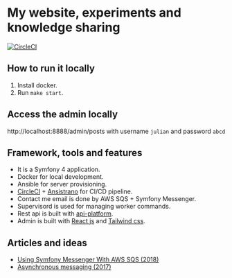 # My website, experiments and knowledge sharing
[![CircleCI](https://circleci.com/gh/liweiyi88/julianli/tree/master.svg?style=svg)](https://circleci.com/gh/liweiyi88/julianli/tree/master)

## How to run it locally
1. Install docker.
2. Run `make start`.

## Access the admin locally
http://localhost:8888/admin/posts with username `julian` and password `abcd`

## Framework, tools and features
* It is a Symfony 4 application.
* Docker for local development.
* Ansible for server provisioning.
* [CircleCI](https://circleci.com/) + [Ansistrano](https://github.com/ansistrano/deploy) for CI/CD pipeline.
* Contact me email is done by AWS SQS + Symfony Messenger.
* Supervisord is used for managing worker commands.
* Rest api is built with [api-platform](https://api-platform.com/).
* Admin is built with [React js](https://reactjs.org/) and [Tailwind css](https://tailwindcss.com/).
## Articles and ideas
* [Using Symfony Messenger With AWS SQS (2018)](http://julianli.co/posts/symfony-messenger-with-sqs)
* [Asynchronous messaging (2017)](https://medium.com/@weiyi.li713/integrate-web-application-with-external-systems-by-using-message-queue-ac201469c02d) 
